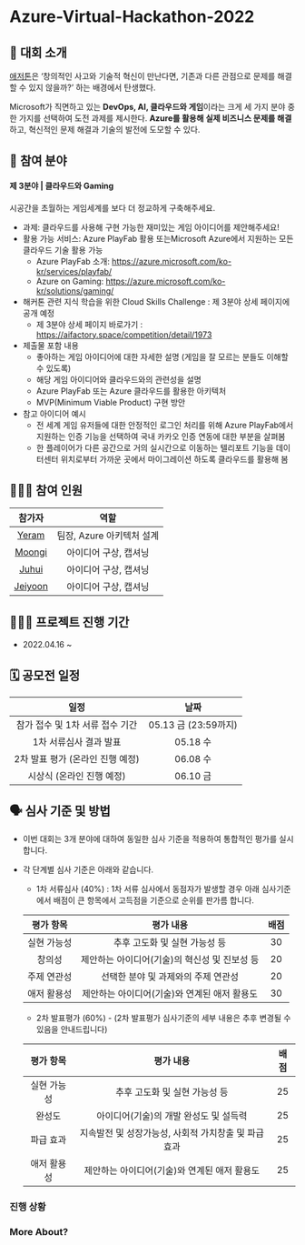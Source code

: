 # Azure-Virtual-Hackathon-2022

## 🚩 대회 소개
[애저톤](https://aifactory.space/competition/detail/2005)은 ‘창의적인 사고와 기술적 혁신이 만난다면, 기존과 다른 관점으로 문제를 해결할 수 있지 않을까?’ 하는 배경에서 탄생했다. 

Microsoft가 직면하고 있는 **DevOps, AI, 클라우드와 게임**이라는 크게 세 가지 분야 중 한 가지를 선택하여 도전 과제를 제시한다. **Azure를 활용해 실제 비즈니스 문제를 해결**하고, 혁신적인 문제 해결과 기술의 발전에 도모할 수 있다.

## 🎡 참여 분야
#### 제 3분야 | 클라우드와 Gaming
시공간을 초월하는 게임세계를 보다 더 정교하게 구축해주세요.

- 과제: 클라우드를 사용해 구현 가능한 재미있는 게임 아이디어를 제안해주세요!
- 활용 가능 서비스: Azure PlayFab 활용 또는Microsoft Azure에서 지원하는 모든 클라우드 기술 활용 가능
    - Azure PlayFab 소개: https://azure.microsoft.com/ko-kr/services/playfab/
    - Azure on Gaming: https://azure.microsoft.com/ko-kr/solutions/gaming/
- 해커톤 관련 지식 학습을 위한 Cloud Skills Challenge : 제 3분야 상세 페이지에 공개 예정
    - 제 3분야 상세 페이지 바로가기 : https://aifactory.space/competition/detail/1973
- 제출물 포함 내용
    - 좋아하는 게임 아이디어에 대한 자세한 설명 (게임을 잘 모르는 분들도 이해할 수 있도록)
    - 해당 게임 아이디어와 클라우드와의 관련성을 설명
    - Azure PlayFab 또는 Azure 클라우드를 활용한 아키텍처
    - MVP(Minimum Viable Product) 구현 방안
- 참고 아이디어 예시
    - 전 세계 게임 유저들에 대한 안정적인 로그인 처리를 위해 Azure PlayFab에서 지원하는 인증 기능을 선택하여 국내 카카오 인증 연동에 대한 부분을 살펴봄
    - 한 플레이어가 다른 공간으로 거의 실시간으로 이동하는 텔리포트 기능을 데이터센터 위치로부터 가까운 곳에서 마이그레이션 하도록 클라우드를 활용해 봄

## 🧑🏻‍💻 참여 인원
|참가자|역할|
|:-----:|:----:|
|[Yeram](https://itwithruilan.tistory.com/)|팀장, Azure 아키텍처 설계|
|[Moongi](https://blog.naver.com/ansrl23)|아이디어 구상, 캡셔닝|
|[Juhui](https://heojuhuigitblog.netlify.app/)|아이디어 구상, 캡셔닝|
|[Jeiyoon](https://jeiyoon.github.io/)|아이디어 구상, 캡셔닝|

## 👩🏻‍💻 프로젝트 진행 기간
- 2022.04.16 ~ 

## 🗓 공모전 일정
|일정|날짜|
|:-----:|:-----:|
|참가 접수 및 1차 서류 접수 기간|05.13 금 (23:59까지)
|1차 서류심사 결과 발표|05.18 수|
|2차 발표 평가 (온라인 진행 예정)|06.08 수|
|시상식 (온라인 진행 예정)|06.10 금|

## 🗣 심사 기준 및 방법
- 이번 대회는 3개 분야에 대하여 동일한 심사 기준을 적용하여 통합적인 평가를 실시합니다.
- 각 단계별 심사 기준은 아래와 같습니다.
    - 1차 서류심사 (40%) : 1차 서류 심사에서 동점자가 발생할 경우 아래 심사기준에서 배점이 큰 항목에서 고득점을 기준으로 순위를 판가름 합니다.

    |평가 항목|평가 내용|배점|
    |:---:|:---:|:---:|
    |실현 가능성|추후 고도화 및 실현 가능성 등|30|
    |창의성|제안하는 아이디어(기술)의 혁신성 및 진보성 등|20|
    |주제 연관성|선택한 분야 및 과제와의 주제 연관성|20|
    |애저 활용성|제안하는 아이디어(기술)와 연계된 애저 활용도|30|

    - 2차 발표평가 (60%) - (2차 발표평가 심사기준의 세부 내용은 추후 변경될 수 있음을 안내드립니다)

    |평가 항목|평가 내용|배점|
    |:---:|:---:|:---:|
    |실현 가능성|추후 고도화 및 실현 가능성 등|25|
    |완성도|아이디어(기술)의 개발 완성도 및 설득력|25|
    |파급 효과|지속발전 및 성장가능성, 사회적 가치창출 및 파급효과|25|
    |애저 활용성|제안하는 아이디어(기술)와 연계된 애저 활용도|25|

<!-- ### 웹페이지


### 데모영상

### 출연연 데이터 목록

### 외부 데이터 목록 -->

### 진행 상황

### More About?
